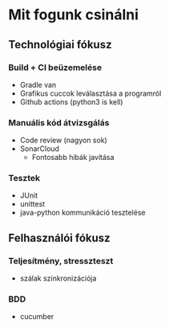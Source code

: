 # Mit fogunk csinálni

## Technológiai fókusz

### Build + CI beüzemelése
- Gradle van
- Grafikus cuccok leválasztása a programról
- Github actions (python3 is kell)

### Manuális kód átvizsgálás
- Code review (nagyon sok)
- SonarCloud
  - Fontosabb hibák javítása

### Tesztek
- JUnit
- unittest
- java-python kommunikáció tesztelése

## Felhasználói fókusz

### Teljesítmény, stresszteszt
- szálak szinkronizációja

### BDD
- cucumber


